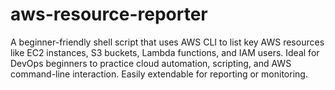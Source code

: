 # aws-resource-reporter
A beginner-friendly shell script that uses AWS CLI to list key AWS resources like EC2 instances, S3 buckets, Lambda functions, and IAM users. Ideal for DevOps beginners to practice cloud automation, scripting, and AWS command-line interaction. Easily extendable for reporting or monitoring.
